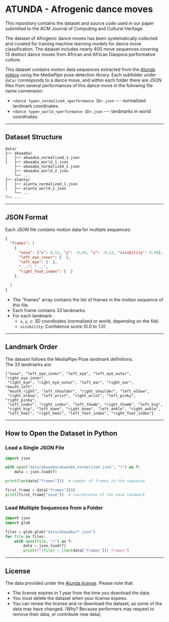 # ATUNDA - Afrogenic dance moves
This repository contains the dataset and source code used in our paper submitted to the ACM Journal of Computing and Cultural Heritage.

The dataset of Afrogenic dance moves has been systematically collected and curated for training machine learning models for dance move classification. The dataset includes nearly 400 move sequences covering 13 distinct dance moves from African and African Diaspora performative culture.

This dataset contains motion data sequences extracted from the [Atunda videos](https://www.atunda.live/) using the MediaPipe pose detection library.
Each subfolder under `data/` corresponds to a dance move, and within each folder there are JSON files from several performances of this dance move in the following file name convension:

-   `<dance type>_normalized_<performance ID>.json` --- normalized landmark coordinates.
-   `<dance type>_world_<performance ID>.json` --- landmarks in world coordinates.

------------------------------------------------------------------------

## Dataset Structure

    data/
    ├── akwaaba/
    │   ├── akwaaba_normalized_1.json
    │   ├── akwaaba_world_1.json
        ├── akwaaba_normalized_2.json
        ├── akwaaba_world_2.json
        └── ...
    ├── alanta/
    │   ├── alanta_normalized_1.json
    │   ├── alanta_world_2.json
        └── ...
    └── ...

------------------------------------------------------------------------

## JSON Format

Each JSON file contains motion data for multiple sequences:

``` json
{
  "frames": [
    {
      "nose": {"x": 0.12, "y": -0.48, "z": -0.13, "visibility": 0.98},
      "left_eye_inner": {  },
      "left_eye": {  },
      "...": "...",
      "right_foot_index": {  }
    },
    
  ]
}
```

-   The "frames" array contains the list of frames in the motion sequence of this file.
-   Each frame contains 33 landmarks.
-   For each landmark:
    -   `x`, `y`, `z`: 3D coordinates (normalized or world, depending on
        the file)
    -   `visibility`: Confidence score (0.0 to 1.0)

------------------------------------------------------------------------

## Landmark Order

The dataset follows the MediaPipe Pose landmark definitions.\
The 33 landmarks are:

    ["nose", "left_eye_inner", "left_eye", "left_eye_outer", "right_eye_inner",
     "right_eye", "right_eye_outer", "left_ear", "right_ear", "mouth_left",
     "mouth_right", "left_shoulder", "right_shoulder", "left_elbow",
     "right_elbow", "left_wrist", "right_wrist", "left_pinky", "right_pinky",
     "left_index", "right_index", "left_thumb", "right_thumb", "left_hip",
     "right_hip", "left_knee", "right_knee", "left_ankle", "right_ankle",
     "left_heel", "right_heel", "left_foot_index", "right_foot_index"]

------------------------------------------------------------------------

## How to Open the Dataset in Python

### Load a Single JSON File

``` python
import json

with open("data/akwaaba/akwaaba_normalized.json", "r") as f:
    data = json.load(f)

print(len(data["frames"]))  # number of frames in the sequence

first_frame = data["frames"][0]
print(first_frame["nose"])  # coordinates of the nose landmark
```

### Load Multiple Sequences from a Folder

``` python
import json
import glob

files = glob.glob("data/akwaaba/*.json")
for file in files:
    with open(file, "r") as f:
        data = json.load(f)
        print(f"{file} → {len(data['frames'])} frames")
```

------------------------------------------------------------------------

## License

The data provided under the [Atunda license](LICENSE). 
Please note that:
- The license expires in 1 year from the time you download the data.
- You must delete the dataset when your license expires.
- You can renew the license and re-download the dataset, as some of the data may have changed. (Why? Because performers may request to remove their data, or contribute new data). 
